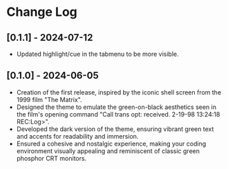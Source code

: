 # Change Log

## [0.1.1] - 2024-07-12

-   Updated highlight/cue in the tabmenu to be more visible.

## [0.1.0] - 2024-06-05

-   Creation of the first release, inspired by the iconic shell screen from the 1999 film "The Matrix".
-   Designed the theme to emulate the green-on-black aesthetics seen in the film's opening command "Call trans opt: received. 2-19-98 13:24:18 REC:Log>".
-   Developed the dark version of the theme, ensuring vibrant green text and accents for readability and immersion.
-   Ensured a cohesive and nostalgic experience, making your coding environment visually appealing and reminiscent of classic green phosphor CRT monitors.
